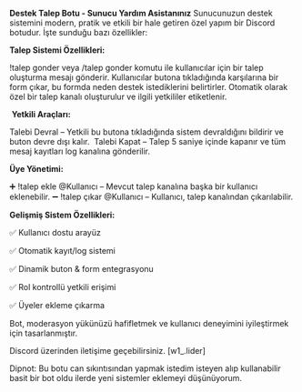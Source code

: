 ️**Destek Talep Botu - Sunucu Yardım Asistanınız**
Sunucunuzun destek sistemini modern, pratik ve etkili bir hale getiren özel yapım bir Discord botudur. İşte sunduğu bazı özellikler:



**Talep Sistemi Özellikleri:**

!talep gonder veya /talep gonder komutu ile kullanıcılar için bir talep oluşturma mesajı gönderir.
Kullanıcılar butona tıkladığında karşılarına bir form çıkar, bu formda neden destek istediklerini belirtirler.
Otomatik olarak özel bir talep kanalı oluşturulur ve ilgili yetkililer etiketlenir.



️ **Yetkili Araçları:**


Talebi Devral – Yetkili bu butona tıkladığında sistem devraldığını bildirir ve buton devre dışı kalır.
️ Talebi Kapat – Talep 5 saniye içinde kapanır ve tüm mesaj kayıtları log kanalına gönderilir.



**Üye Yönetimi:**


➕ !talep ekle @Kullanıcı – Mevcut talep kanalına başka bir kullanıcı eklenebilir.
➖ !talep çıkar @Kullanıcı – Kullanıcı, talep kanalından çıkarılabilir.



**Gelişmiş Sistem Özellikleri:**


✅ Kullanıcı dostu arayüz

✅ Otomatik kayıt/log sistemi

✅ Dinamik buton & form entegrasyonu

✅ Rol kontrollü yetkili erişimi

✅ Üyeler ekleme çıkarma



Bot, moderasyon yükünüzü hafifletmek ve kullanıcı deneyimini iyileştirmek için tasarlanmıştır.


Discord üzerinden iletişime geçebilirsiniz. [w1_.lider]




Dipnot: Bu botu can sıkıntısından yapmak istedim isteyen alıp kullanabilir basit bir bot oldu ilerde yeni sistemler eklemeyi düşünüyorum.
